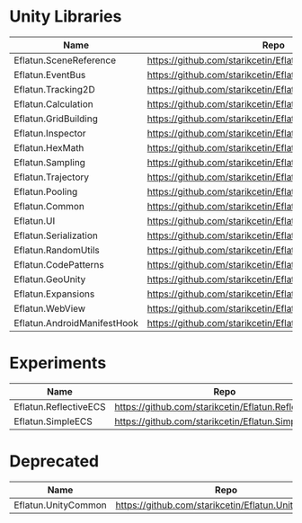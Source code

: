 # Unity Libraries

|	Name				            | Repo												                              |
|-------------------------|-----------------------------------------------------------|
| Eflatun.SceneReference  | https://github.com/starikcetin/Eflatun.SceneReference     |
| Eflatun.EventBus        | https://github.com/starikcetin/Eflatun.EventBus           |
|	Eflatun.Tracking2D		  |	https://github.com/starikcetin/Eflatun.Tracking2D		      |
|	Eflatun.Calculation		  |	https://github.com/starikcetin/Eflatun.Calculation		    |
|	Eflatun.GridBuilding	  |	https://github.com/starikcetin/Eflatun.GridBuilding		    |
|	Eflatun.Inspector		    |	https://github.com/starikcetin/Eflatun.Inspector		      |
|	Eflatun.HexMath			    |	https://github.com/starikcetin/Eflatun.HexMath			      |
|	Eflatun.Sampling		    |	https://github.com/starikcetin/Eflatun.Sampling			      |
|	Eflatun.Trajectory		  |	https://github.com/starikcetin/Eflatun.Trajectory		      |
|	Eflatun.Pooling			    |	https://github.com/starikcetin/Eflatun.Pooling			      |
|	Eflatun.Common			    |	https://github.com/starikcetin/Eflatun.Common			        |
|	Eflatun.UI				      |	https://github.com/starikcetin/Eflatun.UI				          |
|	Eflatun.Serialization	  |	https://github.com/starikcetin/Eflatun.Serialization	    |
|	Eflatun.RandomUtils		  |	https://github.com/starikcetin/Eflatun.RandomUtils		    |
|	Eflatun.CodePatterns	  |	https://github.com/starikcetin/Eflatun.CodePatterns		    |
|	Eflatun.GeoUnity		    |	https://github.com/starikcetin/Eflatun.GeoUnity			      |
|	Eflatun.Expansions		  |	https://github.com/starikcetin/Eflatun.Expansions		      |
|	Eflatun.WebView			    |	https://github.com/starikcetin/Eflatun.WebView			      |
| Eflatun.AndroidManifestHook | https://github.com/starikcetin/Eflatun.AndroidManifestHook |


# Experiments

|	Name				            | Repo												                              |
|-------------------------|-----------------------------------------------------------|
|	Eflatun.ReflectiveECS	  |	https://github.com/starikcetin/Eflatun.ReflectiveECS	    |
|	Eflatun.SimpleECS		    |	https://github.com/starikcetin/Eflatun.SimpleECS		      |


# Deprecated

|	Name				            | Repo												                              |
|-------------------------|-----------------------------------------------------------|
|	Eflatun.UnityCommon		  |	https://github.com/starikcetin/Eflatun.UnityCommon		    |

